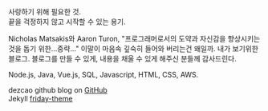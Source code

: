 <p class="text-success">
    사랑하기 위해 필요한 것.<br>
    끝을 걱정하지 않고 시작할 수 있는 용기.
</p>
Nicholas Matsakis와 Aaron Turon, "프로그래머로서의 도약과 자신감을 향상시키는 것을 돕기 위한...중략..."
이말이 마음속 깊숙히 들어와 버리는건 왜일까.
내가 보기위한 블로그.  
블로그를 만들 수 있게, 내용을 채울 수 있게 해주신 분들께 감사드린다.  

Node.js, Java, Vue.js, SQL, Javascript, HTML, CSS, AWS.

dezcao github blog on [GitHub](https://github.com/dezcao/dezcao.github.io)  
Jekyll [friday-theme](https://github.com/sfreytag/friday-theme)
